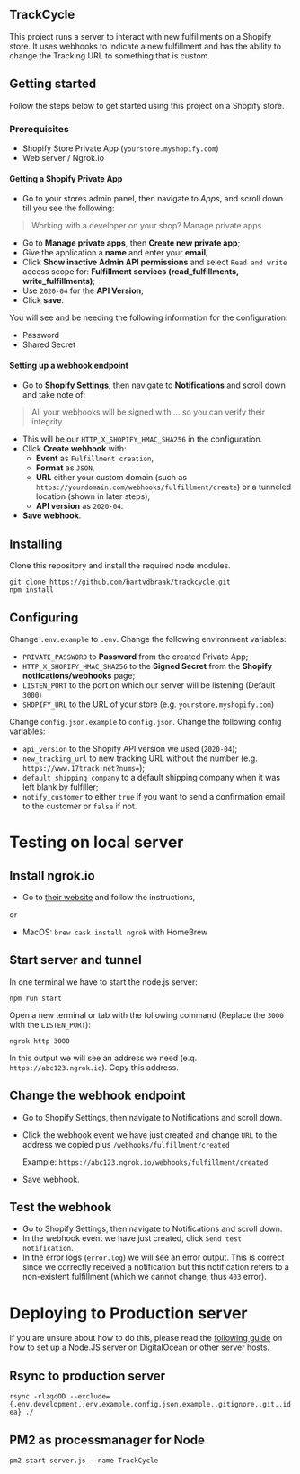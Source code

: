 ## TrackCycle
This project runs a server to interact with new fulfillments on a Shopify store. It uses webhooks to indicate a new fulfillment and has the ability to change the Tracking URL to something that is custom.

## Getting started

Follow the steps below to get started using this project on a Shopify store.

### Prerequisites
- Shopify Store Private App (`yourstore.myshopify.com`)
- Web server / Ngrok.io

#### Getting a Shopify Private App

- Go to your stores admin panel, then navigate to *Apps*, and scroll down till you see the following:
> Working with a developer on your shop? Manage private apps

- Go to **Manage private apps**, then **Create new private app**;
- Give the application a **name** and enter your **email**;
- Click **Show inactive Admin API permissions** and select `Read and write` access scope for: **Fulfillment services (read_fulfillments, write_fulfillments)**;
- Use `2020-04` for the **API Version**;
- Click **save**.

You will see and be needing the following information for the configuration:

- Password
- Shared Secret

#### Setting up a webhook endpoint

- Go to **Shopify Settings**, then navigate to **Notifications** and scroll down and take note of:
> All your webhooks will be signed with ... so you can verify their integrity.

- This will be our `HTTP_X_SHOPIFY_HMAC_SHA256` in the configuration.
- Click **Create webhook** with:
  - **Event** as `Fulfillment creation`, 
  - **Format** as `JSON`, 
  - **URL** either your custom domain (such as `https://yourdomain.com/webhooks/fulfillment/create`) or a tunneled location (shown in later steps),
  - **API version** as `2020-04`.
- **Save webhook**.

## Installing

Clone this repository and install the required node modules.
```
git clone https://github.com/bartvdbraak/trackcycle.git
npm install
```

## Configuring

Change `.env.example` to `.env`. Change the following environment variables:
- `PRIVATE_PASSWORD` to **Password** from the created Private App;
- `HTTP_X_SHOPIFY_HMAC_SHA256` to the **Signed Secret** from the **Shopify notifcations/webhooks** page;
- `LISTEN_PORT` to the port on which our server will be listening (Default `3000`)
- `SHOPIFY_URL` to the URL of your store (e.g. `yourstore.myshopify.com`)

Change `config.json.example` to `config.json`. Change the following config variables:
- `api_version` to the Shopify API version we used (`2020-04`);
- `new_tracking_url` to new tracking URL without the number (e.g. `https://www.17track.net?nums=`);
- `default_shipping_company` to a default shipping company when it was left blank by fulfiller;
- `notify_customer` to either `true` if you want to send a confirmation email to the customer or `false` if not.

# Testing on local server

## Install ngrok.io

- Go to [their website](https://ngrok.com/download) and follow the instructions,
 
 or
- MacOS: `brew cask install ngrok` with HomeBrew

## Start server and tunnel

In one terminal we have to start the node.js server:
```
npm run start
```
Open a new terminal or tab with the following command (Replace the `3000` with the `LISTEN_PORT`):
```
ngrok http 3000
```
In this output we will see an address we need (e.q. `https://abc123.ngrok.io`). Copy this address.

## Change the webhook endpoint

- Go to Shopify Settings, then navigate to Notifications and scroll down.
- Click the webhook event we have just created and change `URL` to the address we copied plus `/webhooks/fulfillment/created`
  
  Example: `https://abc123.ngrok.io/webhooks/fulfillment/created`
- Save webhook.

## Test the webhook

- Go to Shopify Settings, then navigate to Notifications and scroll down.
- In the webhook event we have just created, click `Send test notification`.
- In the error logs (`error.log`) we will see an error output. This is correct since we correctly received a notification but this notification refers to a non-existent fulfillment (which we cannot change, thus `403` error).

# Deploying to Production server

If you are unsure about how to do this, please read the [following guide](https://www.digitalocean.com/community/tutorials/how-to-use-pm2-to-setup-a-node-js-production-environment-on-an-ubuntu-vps) on how to set up a Node.JS server on DigitalOcean or other server hosts.

## Rsync to production server

`rsync -rlzqcOD --exclude={.env.development,.env.example,config.json.example,.gitignore,.git,.idea} ./`

## PM2 as processmanager for Node

`pm2 start server.js --name TrackCycle`
